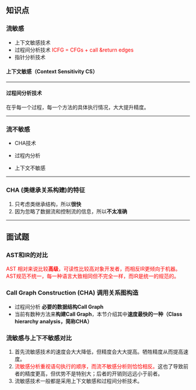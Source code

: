 ## 知识点

### 流敏感

* 上下文敏感技术
* 过程间分析技术 <font color=red>ICFG = CFGs + call &return edges</font> 
* 指针分析技术

#### 上下文敏感（Context Sensitivity CS）

---

#### 过程间分析技术

在乎每一个过程，每一个方法的具体执行情况，大大提升精度。



----



### 流不敏感

* CHA技术

* 过程内分析

* 上下文不敏感

    

    



---



### CHA (类继承关系构建)的特征

1. 只考虑类继承结构，所以**很快**
2. 因为忽略了数据流和控制流的信息，所以**不太准确**







----

## 面试题

### AST和IR的对比

<font color=red> AST 相对来说比较**高级**，可读性比较高对象开发者，而相反IR更倾向于机器。AST规范不统一，每一种语言大致相同但不完全一样，而IR是统一的规范的。</font>





### Call Graph Construction \(CHA\)  调用关系图构造

* 过程间分析 **必要的数据结构Call Graph**
* 当前有数种方法来**构建Call Graph**，本节介绍其中**速度最快的一种（Class hierarchy analysis，简称CHA）**



### 流敏感与上下不敏感对比

1. 首先流敏感技术的速度会大大降低，但精度会大大提高。牺牲精度从而提高速度。
2. <font color=red>流敏感分析重视语句执行的顺序，而流不敏感分析则恰恰相反。</font>这也了导致前者的精度更高，但优势不是特别大；后者的开销则远远小于前者。
3. 流敏感技术一般都是采用上下文敏感和过程间分析技术。

